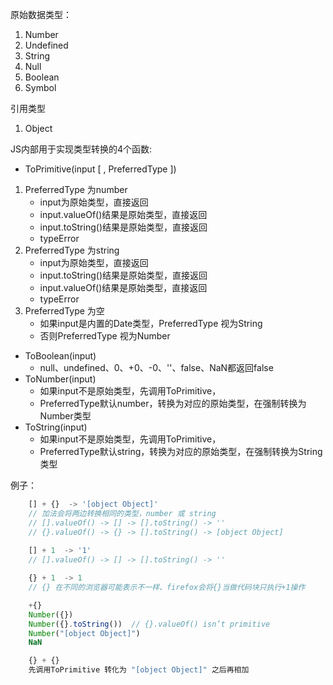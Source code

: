 <!--
 * @Descripttion: 
 * @Author: ganbowen
 * @Date: 2020-02-05 11:16:51
 * @LastEditors: ganbowen
 * @LastEditTime: 2020-03-24 11:03:40
 -->
原始数据类型：
1. Number
2. Undefined
3. String
4. Null
5. Boolean
6. Symbol

引用类型
1. Object

JS内部用于实现类型转换的4个函数:
- ToPrimitive(input [ , PreferredType ])
1. PreferredType 为number
   + input为原始类型，直接返回
   + input.valueOf()结果是原始类型，直接返回
   + input.toString()结果是原始类型，直接返回
   + typeError
2. PreferredType 为string
   + input为原始类型，直接返回
   + input.toString()结果是原始类型，直接返回
   + input.valueOf()结果是原始类型，直接返回
   + typeError
3. PreferredType 为空
   + 如果input是内置的Date类型，PreferredType 视为String
   + 否则PreferredType 视为Number
- ToBoolean(input)
   + null、undefined、0、+0、-0、''、false、NaN都返回false
- ToNumber(input)
   + 如果input不是原始类型，先调用ToPrimitive，   
   + PreferredType默认number，转换为对应的原始类型，在强制转换为Number类型
- ToString(input)
   + 如果input不是原始类型，先调用ToPrimitive，    
   + PreferredType默认string，转换为对应的原始类型，在强制转换为String类型

例子：
```js
    [] + {}  -> '[object Object]'
    // 加法会将两边转换相同的类型，number 或 string
    // [].valueOf() -> [] -> [].toString() -> ''
    // {}.valueOf() -> {} -> [].toString() -> [object Object]
    
    [] + 1  -> '1'
    // [].valueOf() -> [] -> [].toString() -> ''

    {} + 1  -> 1 
    // {} 在不同的浏览器可能表示不一样、firefox会将{}当做代码块只执行+1操作

    +{}
    Number({})
    Number({}.toString())  // {}.valueOf() isn’t primitive
    Number("[object Object]")
    NaN

    {} + {}
    先调用ToPrimitive 转化为 "[object Object]" 之后再相加
```